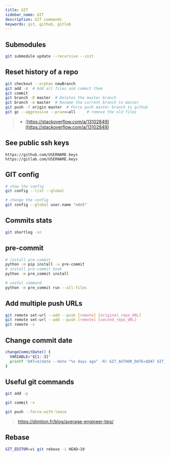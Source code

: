 ```yaml
---
title: GIT
sidebar_name: GIT
description: GIT commands
keywords: git, github, gitlab
---
```


## Submodules

```sh
git submodule update --recursive --init
```

## Reset history of a repo

```sh
git checkout --orphan newBranch
git add -A  # Add all files and commit them
git commit
git branch -D master  # Deletes the master branch
git branch -m master  # Rename the current branch to master
git push -f origin master  # Force push master branch to github
git gc --aggressive --prune=all     # remove the old files
```

> - [https://stackoverflow.com/a/13102849](https://stackoverflow.com/a/13102849)

## See public ssh keys

```url
https://github.com/USERNAME.keys
https://gitlab.com/USERNAME.keys
```

## GIT config

```sh
# show the config
git config --list --global

# change the config
git config --global user.name "n4n5"
```

## Commits stats

```sh
git shortlog -sn
```

## pre-commit

```sh
# install pre-commit
python -m pip install -u pre-commit
# install pre-commit hook
python -m pre_commit install

# useful command
python -m pre_commit run --all-files
```

## Add multiple push URLs

```sh
git remote set-url --add --push [remote] [original_repo_URL]
git remote set-url --add --push [remote] [second_repo_URL]
git remote -v
```

## Change commit date

```sh
changeCommitDate() {
  VARIABLE="${1:-3}"
  printf 'DAT=$(date --date "%s days ago" -R) GIT_AUTHOR_DATE=$DAT GIT_COMMITTER_DATE=$DAT git commit -m "message"\n' "$VARIABLE"
}
```

## Useful git commands

```sh
git add -p

git commit -v

git push --force-with-lease
```

> <https://dimtion.fr/blog/average-engineer-tips/>

## Rebase

```sh
GIT_EDITOR=vi git rebase -i HEAD~10
```
